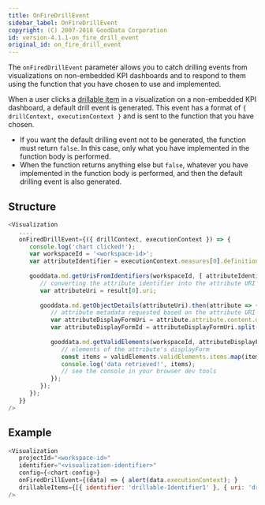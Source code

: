 ```yaml
---
title: OnFireDrillEvent
sidebar_label: OnFireDrillEvent
copyright: (C) 2007-2018 GoodData Corporation
id: version-4.1.1-on_fire_drill_event
original_id: on_fire_drill_event
---
```


The `onFiredDrillEvent` parameter allows you to catch drilling events from visualizations on non-embedded KPI dashboards and to respond to them using the function that you have chosen to use and implemented.

When a user clicks a [drillable item](https://confluence.intgdc.com/display/VS/DrillableItem) in a visualization on a non-embedded KPI dashboard, a default drill event is generated. This event has a format of `{ drillContext, executionContext }` and is sent to the function that you have chosen.

* If you want the default drilling event not to be generated, the function must return `false`. In this case, only what you have implemented in the function body is performed.
* When the function returns anything else but `false`, whatever you have implemented in the function body is performed, and then the default drilling event is also generated.

## Structure

```javascript
<Visualization
   ....
   onFiredDrillEvent={({ drillContext, executionContext }) => {
      console.log('chart clicked!');
      var workspaceId = '<workspace-id>';
      var attributeIdentifier = executionContext.measures[0].definition.measure.item.identifier;
 
      gooddata.md.getUrisFromIdentifiers(workspaceId, [ attributeIdentifier ]).then(result => {
         // converting the attribute identifier into the attribute URI
         var attributeUri = result[0].uri;
 
         gooddata.md.getObjectDetails(attributeUri).then(attribute => {
            // attribute metadata requested based on the attribute URI
            var attributeDisplayFormUri = attribute.attribute.content.displayForms[0].meta.uri;
            var attributeDisplayFormId = attributeDisplayFormUri.split('/').slice(-1)[0]; // attribute's displayForm identifier
 
            gooddata.md.getValidElements(workspaceId, attributeDisplayFormId).then(validElements => {
               // elements of the attribute's displayForm
               const items = validElements.validElements.items.map(item => item.element);
               console.log('data retrieved!', items);
               // see the console in your browser dev tools
            });
         });
      });
   }}
/>
```

## Example

```javascript
<Visualization
   projectId="<workspace-id>"
   identifier="<visualization-identifier>"
   config={<chart-config>}
   onFiredDrillEvent={(data) => { alert(data.executionContext); }
   drillableItems={[{ identifier: 'drillable-Identifier1' }, { uri: 'drillable-Uri2' }]}
/>
```
